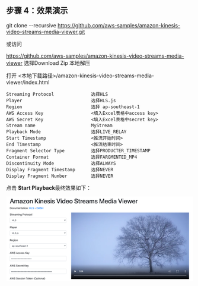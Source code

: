 ## 步骤 4：效果演示

git clone --recursive https://github.com/aws-samples/amazon-kinesis-video-streams-media-viewer.git

或访问

https://github.com/aws-samples/amazon-kinesis-video-streams-media-viewer 
选择Download Zip 本地解压

打开 <本地下载路径>/amazon-kinesis-video-streams-media-viewer/index.html
```
Streaming Protocol              选择HLS
Player                          选择HLS.js
Region                          选择 ap-southeast-1
AWS Access Key                  <填入Excel表格中access key>
AWS Secret Key                  <填入Excel表格中secret key>
Stream name                     MyStream
Playback Mode                   选择LIVE_RELAY
Start Timestamp                 <推流开始时间>
End Timestamp                   <推流结束时间>
Fragment Selector Type          选择PRODUCTER_TIMESTAMP
Container Format                选择FARGMENTED_MP4
Discontinuity Mode              选择ALWAYS
Display Fragment Timestamp      选择NEVER
Display Fragment Number         选择NEVER
```
点击 **Start Playback**最终效果如下：

![](../md_images/kvs_play_0.png)
